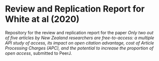 # Review and Replication Report for White at al (2020)

Repository for the review and replication report for the paper _Only two out of five articles by New Zealand 
researchers are free-to-access: a multiple API study of access, its impact on open citation advantage, cost 
of Article Processing Charges (APC), and the potential to increase the proportion of open access_, submitted 
to PeerJ.


